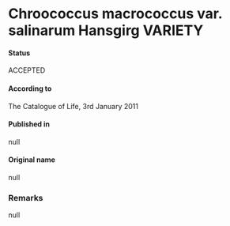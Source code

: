 # Chroococcus macrococcus var. salinarum Hansgirg VARIETY

#### Status
ACCEPTED

#### According to
The Catalogue of Life, 3rd January 2011

#### Published in
null

#### Original name
null

### Remarks
null